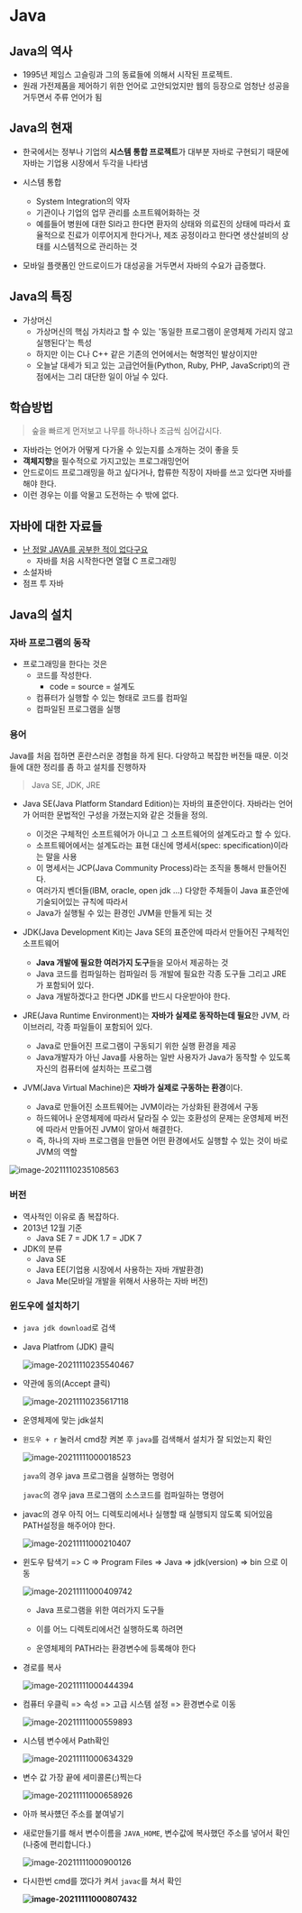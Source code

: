 # Java

## Java의 역사

- 1995년 제임스 고슬링과 그의 동료들에 의해서 시작된 프로젝트. 
- 원래 가전제품을 제어하기 위한 언어로 고안되었지만 웹의 등장으로 엄청난 성공을 거두면서 주류 언어가 됨

## Java의 현재

- 한국에서는 정부나 기업의 **시스템 통합 프로젝트**가 대부분 자바로 구현되기 때문에 자바는 기업용 시장에서 두각을 나타냄

- 시스템 통합
  - System Integration의 약자
  - 기관이나 기업의 업무 관리를 소프트웨어화하는 것
  - 예를들어 병원에 대한 SI라고 한다면 환자의 상태와 의료진의 상태에 따라서 효율적으로 진료가 이루어지게 한다거나, 제조 공정이라고 한다면 생산설비의 상태를 시스템적으로 관리하는 것

- 모바일 플랫폼인 안드로이드가 대성공을 거두면서 자바의 수요가 급증했다.

## Java의 특징

- 가상머신
  - 가상머신의 핵심 가치라고 할 수 있는 '동일한 프로그램이 운영체제 가리지 않고 실행된다'는 특성
  - 하지만 이는 C나 C++ 같은 기존의 언어에서는 혁명적인 발상이지만
  - 오늘날 대세가 되고 있는 고급언어들(Python, Ruby, PHP, JavaScript)의 관점에서는 그리 대단한 일이 아닐 수 있다.

## 학습방법

> 숲을 빠르게 먼저보고 나무를 하나하나 조금씩 심어갑시다.

- 자바라는 언어가 어떻게 다가올 수 있는지를 소개하는 것이 좋을 듯
- **객체지향**을 필수적으로 가지고있는 프로그래밍언어
- 안드로이드 프로그래밍을 하고 싶다거나, 합류한 직장이 자바를 쓰고 있다면 자바를 해야 한다.
- 이런 경우는 이를 악물고 도전하는 수 밖에 없다.

## 자바에 대한 자료들

- [난 정말 JAVA를 공부한 적이 없다구요](http://www.kyobobook.co.kr/product/detailViewKor.laf?mallGb=KOR&ejkGb=KOR&barcode=9788996094029)
  - 자바를 처음 시작한다면 열혈 C 프로그래밍
- 소설자바
- 점프 투 자바

## Java의 설치

### 자바 프로그램의 동작

- 프로그래밍을 한다는 것은
  - 코드를 작성한다.
    - code = source = 설계도
  - 컴퓨터가 실행할 수 있는 형태로 코드를 컴파일
  - 컴파일된 프로그램을 실행

### 용어

Java를 처음 접하면 혼란스러운 경험을 하게 된다. 다양하고 복잡한 버전들 때문. 이것들에 대한 정리를 좀 하고 설치를 진행하자

> Java SE, JDK, JRE

- Java SE(Java Platform Standard Edition)는 자바의 표준안이다. 자바라는 언어가 어떠한 문법적인 구성을 가졌는지와 같은 것들을 정의.
  - 이것은 구체적인 소프트웨어가 아니고 그 소프트웨어의 설계도라고 할 수 있다.
  - 소프트웨어에서는 설계도라는 표현 대신에 명세서(spec: specification)이라는 말을 사용
  - 이 명세서는 JCP(Java Community Process)라는 조직을 통해서 만들어진다.
  - 여러가지 벤더들(IBM, oracle, open jdk ...) 다양한 주체들이 Java 표준안에 기술되어있는 규칙에 따라서
  - Java가 실행될 수 있는 환경인 JVM을 만들게 되는 것

- JDK(Java Development Kit)는 Java SE의 표준안에 따라서 만들어진 구체적인 소프트웨어
  - **Java 개발에 필요한 여러가지 도구**들을 모아서 제공하는 것
  - Java 코드를 컴파일하는 컴파일러 등 개발에 필요한 각종 도구들 그리고 JRE가 포함되어 있다.
  - Java 개발하겠다고 한다면 JDK를 반드시 다운받아야 한다.

- JRE(Java Runtime Environment)는 **자바가 실제로 동작하는데 필요**한 JVM, 라이브러리, 각종 파일들이 포함되어 있다.
  - Java로 만들어진 프로그램이 구동되기 위한 실행 환경을 제공
  - Java개발자가 아닌 Java를 사용하는 일반 사용자가 Java가 동작할 수 있도록 자신의 컴퓨터에 설치하는 프로그램

- JVM(Java Virtual Machine)은 **자바가 실제로 구동하는 환경**이다.
  - Java로 만들어진 소프트웨어는 JVM이라는 가상화된 환경에서 구동
  - 하드웨어나 운영체제에 따라서 달라질 수 있는 호환성의 문제는 운영체제 버전에 따라서 만들어진 JVM이 알아서 해결한다.
  - 즉, 하나의 자바 프로그램을 만들면 어떤 환경에서도 실행할 수 있는 것이 바로 JVM의 역할

![image-20211110235108563](README.assets/image-20211110235108563.png)

### 버전

- 역사적인 이유로 좀 복잡하다.
- 2013년 12월 기준
  - Java SE 7 = JDK 1.7 = JDK 7
- JDK의 분류
  - Java SE
  - Java EE(기업용 시장에서 사용하는 자바 개발환경)
  - Java Me(모바일 개발을 위해서 사용하는 자바 버전)

### 윈도우에 설치하기

- `java jdk download`로 검색

- Java Platfrom (JDK) 클릭

  ![image-20211110235540467](README.assets/image-20211110235540467.png)

- 약관에 동의(Accept 클릭)

  ![image-20211110235617118](README.assets/image-20211110235617118.png)

- 운영체제에 맞는 jdk설치

- `윈도우 + r` 눌러서 cmd창 켜본 후 `java`를 검색해서 설치가 잘 되었는지 확인

  ![image-20211111000018523](README.assets/image-20211111000018523.png)

  `java`의 경우 java 프로그램을 실행하는 명령어

  `javac`의 경우 java 프로그램의 소스코드를 컴파일하는 명령어

- javac의 경우 아직 어느 디렉토리에서나 실행할 때 실행되지 않도록 되어있음 PATH설정을 해주어야 한다.

  ![image-20211111000210407](README.assets/image-20211111000210407.png)

- 윈도우 탐색기 => C => Program Files => Java => jdk(version) => bin 으로 이동

  ![image-20211111000409742](README.assets/image-20211111000409742.png)

  - Java 프로그램을 위한 여러가지 도구들
  - 이를 어느 디렉토리에서건 실행하도록 하려면

  - 운영체제의 PATH라는 환경변수에 등록해야 한다

- 경로를 복사

  ![image-20211111000444394](README.assets/image-20211111000444394.png)

- 컴퓨터 우클릭 => 속성 => 고급 시스템 설정 => 환경변수로 이동

  ![image-20211111000559893](README.assets/image-20211111000559893.png)

- 시스템 변수에서 Path확인

  ![image-20211111000634329](README.assets/image-20211111000634329.png)

- 변수 값 가장 끝에 세미콜론(;)찍는다

  ![image-20211111000658926](README.assets/image-20211111000658926.png)

- 아까 복사헀던 주소를 붙여넣기

- 새로만들기를 해서 변수이름을 `JAVA_HOME`, 변수값에 복사했던 주소를 넣어서 확인(나중에 편리합니다.)

  ![image-20211111000900126](README.assets/image-20211111000900126.png)

- 다시한번 cmd를 껐다가 켜서 `javac`를 쳐서 확인

  **![image-20211111000807432](README.assets/image-20211111000807432.png)**

